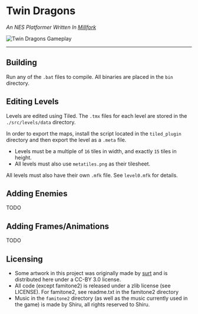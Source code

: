 # Twin Dragons

*An NES Platformer Written In [Millfork](https://github.com/KarolS/millfork)*

![Twin Dragons Gameplay](https://raw.githubusercontent.com/Garydos/twin-dragons-nes/master/res/twin_dragons.gif)

---

## Building

Run any of the `.bat` files to compile.  All binaries are placed in the
`bin` directory.

## Editing Levels

Levels are edited using Tiled.  The `.tmx` files for each level are stored in the `./src/levels/data` directory.

In order to export the maps, install the script located in the `tiled_plugin` directory and then export the level as a `.meta` file.
* Levels must be a multiple of `16` tiles in width, and exactly `15` tiles in height. 
* All levels must also use `metatiles.png` as their tilesheet.

All levels must also have their own `.mfk` file.  See `level0.mfk` for details.

## Adding Enemies

TODO

## Adding Frames/Animations

TODO

## Licensing
* Some artwork in this project was originally made by [surt](https://opengameart.org/content/twin-dragons) and is distributed here under a CC-BY 3.0 license.
* All code (except famitone2) is released under a zlib license (see LICENSE). For famitone2, see readme.txt in the famitone2 directory
* Music in the `famitone2` directory (as well as the music currently used in the game) is made by Shiru, all rights reserved to Shiru.